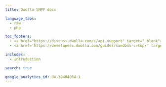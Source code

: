 ```yaml
---
title: Dwolla SMPP docs

language_tabs:
  - raw
  - php

toc_footers:
  - <a href="https://discuss.dwolla.com/c/api-support" target="_blank"><span class="icon-sidenav-option">Get some help</span></a>
  - <a href='https://developers.dwolla.com/guides/sandbox-setup/' target="_blank"><span class="icon-sidenav-option">Sandbox Environment</span></a>

includes:
  - introduction

search: true

google_analytics_id: UA-30404064-1
---
```

